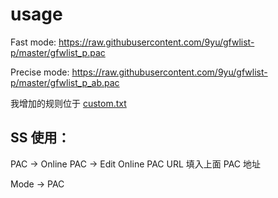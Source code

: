 # usage

Fast mode: https://raw.githubusercontent.com/9yu/gfwlist-p/master/gfwlist_p.pac

Precise mode: https://raw.githubusercontent.com/9yu/gfwlist-p/master/gfwlist_p_ab.pac

我增加的规则位于 [custom.txt](https://github.com/9yu/gfwlist-p/blob/master/custom.txt)

## SS 使用：

PAC -> Online PAC -> Edit Online PAC URL 填入上面 PAC 地址

Mode -> PAC